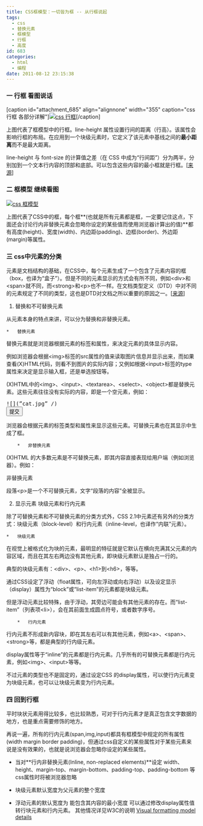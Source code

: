 ```yaml
---
title: CSS框模型：一切皆为框 -- 从行框说起
tags:
  - css
  - 替换元素
  - 框模型
  - 行框
  - 高度
id: 683
categories:
  - html
  - 编程
date: 2011-08-12 23:15:38
---
```


### 一 行框 看图说话

[caption id="attachment_685" align="alignnone" width="355" caption="css 行框 各部分详解"][![css 行框](http://grow-wordpress.stor.sinaapp.com/uploads/2011/08/vertical_align.gif "vertical_align")](http://grow-wordpress.stor.sinaapp.com/uploads/2011/08/vertical_align.gif)[/caption]

上图代表了框模型中的行框。line-height 属性设置行间的距离（行高）。该属性会影响行框的布局。在应用到一个块级元素时，它定义了该元素中基线之间的**最小距离**而不是最大距离。

line-height 与 font-size 的计算值之差（在 CSS 中成为“行间距”）分为两半，分别加到一个文本行内容的顶部和底部。可以包含这些内容的最小框就是行框。[[来源](http://w3school.com.cn/css/pr_dim_line-height.asp)]

### 二 框模型 继续看图

[![css 框模型](http://grow-wordpress.stor.sinaapp.com/uploads/2011/08/ct_boxmodel.gif "css 框模型 图解")](http://grow-wordpress.stor.sinaapp.com/uploads/2011/08/ct_boxmodel.gif)

上图代表了CSS中的框，每个框**(也就是所有元素都是框，一定要记住这点，下面还会讨论行内非替换元素会忽略你设定的某些值而使用浏览器计算出的值)**都有高度(height)、宽度(width)、内边距(padding)、边框(border)、外边距(margin)等属性。

### 三 css中元素的分类

元素是文档结构的基础，在CSS中，每个元素生成了一个包含了元素内容的框（box，也译为“盒子”）。但是不同的元素显示的方式会有所不同，例如&lt;div&gt;和&lt;span&gt;就不同，而&lt;strong&gt;和&lt;p&gt;也不一样。在文档类型定义（DTD）中对不同的元素规定了不同的类型，这也是DTD对文档之所以重要的原因之一。[[来源](http://hi.baidu.com/srxhzyh/blog/item/64d2114feaa27a3aaec3ab72.html)]

1.  替换和不可替换元素

从元素本身的特点来讲，可以分为替换和非替换元素。

    *   替换元素

替换元素就是浏览器根据元素的标签和属性，来决定元素的具体显示内容。

例如浏览器会根据&lt;img&gt;标签的src属性的值来读取图片信息并显示出来，而如果查看(X)HTML代码，则看不到图片的实际内容；又例如根据&lt;input&gt;标签的type属性来决定是显示输入框，还是单选按钮等。

(X)HTML中的&lt;img&gt;、&lt;input&gt;、&lt;textarea&gt;、&lt;select&gt;、&lt;object&gt;都是替换元素。这些元素往往没有实际的内容，即是一个空元素，例如：
<pre lang='html'>
![](”cat.jpg” /)
<input type="submit" name="Submit" value="提交" />
</pre>
浏览器会根据元素的标签类型和属性来显示这些元素。可替换元素也在其显示中生成了框。

        *   非替换元素

(X)HTML 的大多数元素是不可替换元素，即其内容直接表现给用户端（例如浏览器）。例如：
<pre lang='html'>
<span>非替换元素</span>
</pre>
段落&lt;p&gt;是一个不可替换元素，文字“段落的内容”全被显示。

2.  显示元素 块级元素和行内元素

除了可替换元素和不可替换元素的分类方式外，CSS 2.1中元素还有另外的分类方式：块级元素（block-level）和行内元素（inline-level，也译作“内联”元素）。

    *   块级元素

在视觉上被格式化为块的元素，最明显的特征就是它默认在横向充满其父元素的内容区域，而且在其左右两边没有其他元素，即块级元素默认是独占一行的。

典型的块级元素有：&lt;div&gt;、&lt;p&gt;、&lt;h1&gt;到&lt;h6&gt;，等等。

通过CSS设定了浮动（float属性，可向左浮动或向右浮动）以及设定显示（display）属性为“block”或“list-item”的元素都是块级元素。

但是浮动元素比较特殊，由于浮动，其旁边可能会有其他元素的存在。而“list-item”（列表项&lt;li&gt;），会在其前面生成圆点符号，或者数字序号。

        *   行内元素
行内元素不形成新内容块，即在其左右可以有其他元素，例如&lt;a&gt;、&lt;span&gt;、&lt;strong&gt;等，都是典型的行内级元素。

display属性等于“inline”的元素都是行内元素。几乎所有的可替换元素都是行内元素，例如&lt;img&gt;、&lt;input&gt;等等。

不过元素的类型也不是固定的，通过设定CSS 的display属性，可以使行内元素变为块级元素，也可以让块级元素变为行内元素。

### 四 回到行框

平时块状元素用得比较多，也比较熟悉，可对于行内元素才是真正包含文字数据的地方，也是重点需要修饰的地方。

再说一遍，所有的行内元素(span,img,input)都具有框模型中规定的所有属性(width margin border padding)，但通过css自定义的某些属性对于某些元素来说是没有效果的，也就是说浏览器会忽略你设定的某些属性。

*   当对**行内非替换元素(Inline, non-replaced elements)**设定 width、height、margin-top、margin-bottom、padding-top、padding-bottom 等css属性时将被浏览器忽略

*   块级元素默认宽度为父元素的整个宽度
*   浮动元素的默认宽度为 能包含其内容的最小宽度
可以通过修改display属性值转行块元素和行内元素。
其他情况详见W3C的说明 [Visual formatting model details](http://www.w3.org/TR/CSS21/visudet.html "http://www.w3.org/TR/CSS21/visudet.html")